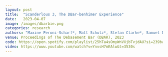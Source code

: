 ```yaml
---
layout: post
title:  "Scanderlous 3, The DBar-benhimer Experience"
date:   2023-04-07
image: /images/dbarbie.png
categories: research    
authors: "Maxine Peroni-Scharf*, Matt Schulz*, Stefan Clarke*, Samuel Day-Weiss*, Alexander Raistrick* (* denotes equal contribution)"
venue: Proceedings of The Debasement Bar (DBAR), 2023
code: https://open.spotify.com/playlist/25hTa4sOmyWnVXjbTvjdAU?si=239ba0889f404ea4
video: https://www.youtube.com/watch?v=YnvsH7mEAlw&t=3530s
---
```

